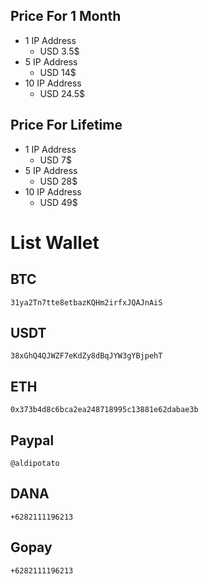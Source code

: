 ## Price For 1 Month
* 1 IP Address
  + USD 3.5$
* 5 IP Address
  + USD 14$
* 10 IP Address
  + USD 24.5$
## Price For Lifetime
* 1 IP Address
  + USD 7$
* 5 IP Address
  + USD 28$
* 10 IP Address
  + USD 49$

# List Wallet
## BTC
```
31ya2Tn7tte8etbazKQHm2irfxJQAJnAiS
```

## USDT
```
38xGhQ4QJWZF7eKdZy8dBqJYW3gYBjpehT
```

## ETH
```
0x373b4d8c6bca2ea248718995c13881e62dabae3b
```

## Paypal
```
@aldipotato
```

## DANA
```
+6282111196213
```

## Gopay
```
+6282111196213
```
